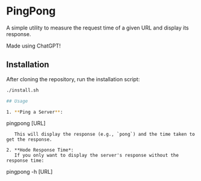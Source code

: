 # PingPong

A simple utility to measure the request time of a given URL and display its response.

Made using ChatGPT!

## Installation

After cloning the repository, run the installation script:

```bash
./install.sh

## Usage

1. **Ping a Server**:
  ```
pingpong [URL]
```
   This will display the response (e.g., `pong`) and the time taken to get the response.

2. **Hode Response Time*:
   If you only want to display the server's response without the response time:
   ```
pingpong -h [URL]
```
